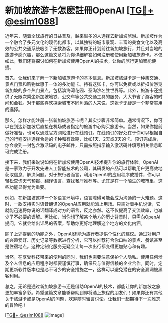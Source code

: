 # 新加坡旅游卡怎麽註冊OpenAI [[TG💪+ @esim1088](https://t.me/s/esim1088)]

近年来，随着全球旅行的日益普及，越来越多的人选择去新加坡旅游。新加坡作为一个融合了多元文化的现代化都市，以其独特的城市景观、丰富的美食文化以及高效的公共交通系统吸引了无数游客。如果你正计划前往新加坡旅行，并且对当地的旅游卡感兴趣，那么这篇文章将为你详细解答如何注册和使用新加坡旅游卡。不仅如此，我们还将探讨如何在新加坡使用OpenAI的技术，让你的旅行更加智能便捷。

首先，让我们来了解一下新加坡旅游卡的基本信息。新加坡旅游卡是一种集交通、景点门票和购物优惠于一体的多功能卡。持有这张卡，你可以免费或以折扣价游览新加坡的多个热门景点，包括滨海湾花园、圣淘沙名胜世界等。此外，旅游卡还提供了无限次乘坐新加坡地铁、公交车等公共交通工具的服务，大大节省了游客的时间和金钱。对于那些喜欢探索城市不同角落的人来说，这张卡无疑是一个非常实用的选择。

那么，怎样才能注册一张新加坡旅游卡呢？其实步骤非常简单。通常情况下，你可以在到达新加坡后直接在机场或者指定的旅游中心购买旅游卡。当然，如果你提前做好准备，也可以通过官方网站进行在线预订。在线预订的好处在于你可以根据自己的行程安排选择合适的卡种和有效期，比如1天、2天或3天的卡。预订完成后，你会收到一封包含激活码的电子邮件，只需按照指示输入激活码并填写相关信息即可完成注册。

接下来，我们来说说如何在新加坡使用OpenAI技术提升你的旅行体验。OpenAI是一家致力于开发先进人工智能技术的公司，其研发的产品可以帮助用户更高效地获取信息、解决问题。对于旅行者而言，利用OpenAI的应用程序或插件，你可以轻松查询天气预报、翻译语言、查找餐厅推荐等。尤其是在一个陌生的城市里，这些功能显得尤为重要。

例如，在新加坡这样一个多语言环境中，语言障碍可能会成为沟通的一大难题。这时，一款支持实时语音翻译的OpenAI应用就能派上用场。只需对着手机说话，它就能迅速将你说的话翻译成对方的语言，反之亦然。这不仅提高了交流效率，也减少了不必要的误解。再比如，当你想了解某个地方的历史背景时，只需向OpenAI提问，它就会给出详尽的答案，帮助你更好地理解这个地方的文化内涵。

除了上述提到的功能之外，OpenAI还能为旅行者提供个性化的建议。通过对用户的兴趣爱好、历史记录等数据进行分析，它可以推荐符合你口味的景点、餐馆甚至是住宿地点。这种定制化服务无疑会让每一次出行都变得更加贴心和有趣。

当然，在享受科技带来的便利的同时，我们也需要注意保护个人隐私。使用任何涉及个人信息的应用程序时都要谨慎行事，确保只与值得信赖的企业合作。同时，定期更新软件版本也是必不可少的安全措施之一，这样可以避免潜在的安全漏洞被黑客利用。

总之，无论是通过新加坡旅游卡还是借助OpenAI的技术，都能让你的新加坡之旅更加丰富多彩。希望这篇文章能够帮助到即将踏上旅程的朋友们！如果你还有其他关于旅游卡或是OpenAI的问题，欢迎随时留言讨论。让我们一起期待下一次难忘的冒险吧！

[[TG💪+ @esim1088](https://t.me/s/esim1088) ![Image](https://i.postimg.cc/4NQfJmqS/Snipaste-2025-05-13-00-14-12.png)]